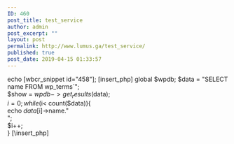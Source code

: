 ```yaml
---
ID: 460
post_title: test_service
author: admin
post_excerpt: ""
layout: post
permalink: http://www.lumus.ga/test_service/
published: true
post_date: 2019-04-15 01:33:57
---
```

echo [wbcr_snippet id="458"];
[insert_php]
global $wpdb;
$data = "SELECT name FROM wp_terms`";  
$show = $wpdb->get_results($data);  
$i=0;  
while ($i< count($data)){  
echo $data[$i]->name."<br />";  
$i++;  
} 
[\insert_php]